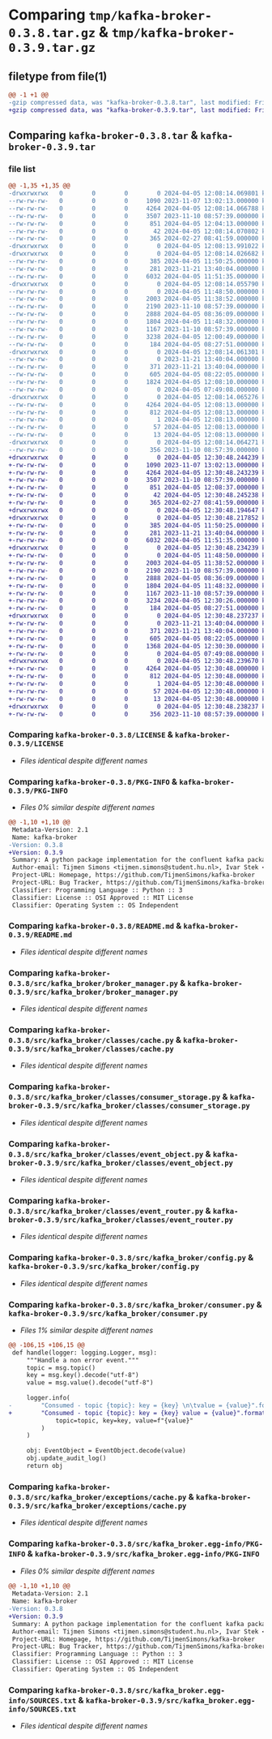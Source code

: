 # Comparing `tmp/kafka-broker-0.3.8.tar.gz` & `tmp/kafka-broker-0.3.9.tar.gz`

## filetype from file(1)

```diff
@@ -1 +1 @@
-gzip compressed data, was "kafka-broker-0.3.8.tar", last modified: Fri Apr  5 12:08:14 2024, max compression
+gzip compressed data, was "kafka-broker-0.3.9.tar", last modified: Fri Apr  5 12:30:48 2024, max compression
```

## Comparing `kafka-broker-0.3.8.tar` & `kafka-broker-0.3.9.tar`

### file list

```diff
@@ -1,35 +1,35 @@
-drwxrwxrwx   0        0        0        0 2024-04-05 12:08:14.069801 kafka-broker-0.3.8/
--rw-rw-rw-   0        0        0     1090 2023-11-07 13:02:13.000000 kafka-broker-0.3.8/LICENSE
--rw-rw-rw-   0        0        0     4264 2024-04-05 12:08:14.066788 kafka-broker-0.3.8/PKG-INFO
--rw-rw-rw-   0        0        0     3507 2023-11-10 08:57:39.000000 kafka-broker-0.3.8/README.md
--rw-rw-rw-   0        0        0      851 2024-04-05 12:04:13.000000 kafka-broker-0.3.8/pyproject.toml
--rw-rw-rw-   0        0        0       42 2024-04-05 12:08:14.070802 kafka-broker-0.3.8/setup.cfg
--rw-rw-rw-   0        0        0      365 2024-02-27 08:41:59.000000 kafka-broker-0.3.8/setup.py
-drwxrwxrwx   0        0        0        0 2024-04-05 12:08:13.991022 kafka-broker-0.3.8/src/
-drwxrwxrwx   0        0        0        0 2024-04-05 12:08:14.026682 kafka-broker-0.3.8/src/kafka_broker/
--rw-rw-rw-   0        0        0      385 2024-04-05 11:50:25.000000 kafka-broker-0.3.8/src/kafka_broker/__init__.py
--rw-rw-rw-   0        0        0      281 2023-11-21 13:40:04.000000 kafka-broker-0.3.8/src/kafka_broker/base_config.ini
--rw-rw-rw-   0        0        0     6032 2024-04-05 11:51:35.000000 kafka-broker-0.3.8/src/kafka_broker/broker_manager.py
-drwxrwxrwx   0        0        0        0 2024-04-05 12:08:14.055790 kafka-broker-0.3.8/src/kafka_broker/classes/
--rw-rw-rw-   0        0        0        0 2024-04-05 11:48:50.000000 kafka-broker-0.3.8/src/kafka_broker/classes/__init__.py
--rw-rw-rw-   0        0        0     2003 2024-04-05 11:38:52.000000 kafka-broker-0.3.8/src/kafka_broker/classes/cache.py
--rw-rw-rw-   0        0        0     2190 2023-11-10 08:57:39.000000 kafka-broker-0.3.8/src/kafka_broker/classes/consumer_storage.py
--rw-rw-rw-   0        0        0     2888 2024-04-05 08:36:09.000000 kafka-broker-0.3.8/src/kafka_broker/classes/event_object.py
--rw-rw-rw-   0        0        0     1804 2024-04-05 11:48:32.000000 kafka-broker-0.3.8/src/kafka_broker/classes/event_router.py
--rw-rw-rw-   0        0        0     1167 2023-11-10 08:57:39.000000 kafka-broker-0.3.8/src/kafka_broker/config.py
--rw-rw-rw-   0        0        0     3238 2024-04-05 12:00:49.000000 kafka-broker-0.3.8/src/kafka_broker/consumer.py
--rw-rw-rw-   0        0        0      184 2024-04-05 08:27:51.000000 kafka-broker-0.3.8/src/kafka_broker/enums.py
-drwxrwxrwx   0        0        0        0 2024-04-05 12:08:14.061301 kafka-broker-0.3.8/src/kafka_broker/exceptions/
--rw-rw-rw-   0        0        0        0 2023-11-21 13:40:04.000000 kafka-broker-0.3.8/src/kafka_broker/exceptions/__init__.py
--rw-rw-rw-   0        0        0      371 2023-11-21 13:40:04.000000 kafka-broker-0.3.8/src/kafka_broker/exceptions/base.py
--rw-rw-rw-   0        0        0      605 2024-04-05 08:22:05.000000 kafka-broker-0.3.8/src/kafka_broker/exceptions/cache.py
--rw-rw-rw-   0        0        0     1824 2024-04-05 12:08:10.000000 kafka-broker-0.3.8/src/kafka_broker/producer.py
--rw-rw-rw-   0        0        0        0 2024-04-05 07:49:08.000000 kafka-broker-0.3.8/src/kafka_broker/py.typed
-drwxrwxrwx   0        0        0        0 2024-04-05 12:08:14.065276 kafka-broker-0.3.8/src/kafka_broker.egg-info/
--rw-rw-rw-   0        0        0     4264 2024-04-05 12:08:13.000000 kafka-broker-0.3.8/src/kafka_broker.egg-info/PKG-INFO
--rw-rw-rw-   0        0        0      812 2024-04-05 12:08:13.000000 kafka-broker-0.3.8/src/kafka_broker.egg-info/SOURCES.txt
--rw-rw-rw-   0        0        0        1 2024-04-05 12:08:13.000000 kafka-broker-0.3.8/src/kafka_broker.egg-info/dependency_links.txt
--rw-rw-rw-   0        0        0       57 2024-04-05 12:08:13.000000 kafka-broker-0.3.8/src/kafka_broker.egg-info/requires.txt
--rw-rw-rw-   0        0        0       13 2024-04-05 12:08:13.000000 kafka-broker-0.3.8/src/kafka_broker.egg-info/top_level.txt
-drwxrwxrwx   0        0        0        0 2024-04-05 12:08:14.064271 kafka-broker-0.3.8/tests/
--rw-rw-rw-   0        0        0      356 2023-11-10 08:57:39.000000 kafka-broker-0.3.8/tests/test_event_object.py
+drwxrwxrwx   0        0        0        0 2024-04-05 12:30:48.244239 kafka-broker-0.3.9/
+-rw-rw-rw-   0        0        0     1090 2023-11-07 13:02:13.000000 kafka-broker-0.3.9/LICENSE
+-rw-rw-rw-   0        0        0     4264 2024-04-05 12:30:48.243239 kafka-broker-0.3.9/PKG-INFO
+-rw-rw-rw-   0        0        0     3507 2023-11-10 08:57:39.000000 kafka-broker-0.3.9/README.md
+-rw-rw-rw-   0        0        0      851 2024-04-05 12:08:37.000000 kafka-broker-0.3.9/pyproject.toml
+-rw-rw-rw-   0        0        0       42 2024-04-05 12:30:48.245238 kafka-broker-0.3.9/setup.cfg
+-rw-rw-rw-   0        0        0      365 2024-02-27 08:41:59.000000 kafka-broker-0.3.9/setup.py
+drwxrwxrwx   0        0        0        0 2024-04-05 12:30:48.194647 kafka-broker-0.3.9/src/
+drwxrwxrwx   0        0        0        0 2024-04-05 12:30:48.217852 kafka-broker-0.3.9/src/kafka_broker/
+-rw-rw-rw-   0        0        0      385 2024-04-05 11:50:25.000000 kafka-broker-0.3.9/src/kafka_broker/__init__.py
+-rw-rw-rw-   0        0        0      281 2023-11-21 13:40:04.000000 kafka-broker-0.3.9/src/kafka_broker/base_config.ini
+-rw-rw-rw-   0        0        0     6032 2024-04-05 11:51:35.000000 kafka-broker-0.3.9/src/kafka_broker/broker_manager.py
+drwxrwxrwx   0        0        0        0 2024-04-05 12:30:48.234239 kafka-broker-0.3.9/src/kafka_broker/classes/
+-rw-rw-rw-   0        0        0        0 2024-04-05 11:48:50.000000 kafka-broker-0.3.9/src/kafka_broker/classes/__init__.py
+-rw-rw-rw-   0        0        0     2003 2024-04-05 11:38:52.000000 kafka-broker-0.3.9/src/kafka_broker/classes/cache.py
+-rw-rw-rw-   0        0        0     2190 2023-11-10 08:57:39.000000 kafka-broker-0.3.9/src/kafka_broker/classes/consumer_storage.py
+-rw-rw-rw-   0        0        0     2888 2024-04-05 08:36:09.000000 kafka-broker-0.3.9/src/kafka_broker/classes/event_object.py
+-rw-rw-rw-   0        0        0     1804 2024-04-05 11:48:32.000000 kafka-broker-0.3.9/src/kafka_broker/classes/event_router.py
+-rw-rw-rw-   0        0        0     1167 2023-11-10 08:57:39.000000 kafka-broker-0.3.9/src/kafka_broker/config.py
+-rw-rw-rw-   0        0        0     3234 2024-04-05 12:30:26.000000 kafka-broker-0.3.9/src/kafka_broker/consumer.py
+-rw-rw-rw-   0        0        0      184 2024-04-05 08:27:51.000000 kafka-broker-0.3.9/src/kafka_broker/enums.py
+drwxrwxrwx   0        0        0        0 2024-04-05 12:30:48.237237 kafka-broker-0.3.9/src/kafka_broker/exceptions/
+-rw-rw-rw-   0        0        0        0 2023-11-21 13:40:04.000000 kafka-broker-0.3.9/src/kafka_broker/exceptions/__init__.py
+-rw-rw-rw-   0        0        0      371 2023-11-21 13:40:04.000000 kafka-broker-0.3.9/src/kafka_broker/exceptions/base.py
+-rw-rw-rw-   0        0        0      605 2024-04-05 08:22:05.000000 kafka-broker-0.3.9/src/kafka_broker/exceptions/cache.py
+-rw-rw-rw-   0        0        0     1368 2024-04-05 12:30:30.000000 kafka-broker-0.3.9/src/kafka_broker/producer.py
+-rw-rw-rw-   0        0        0        0 2024-04-05 07:49:08.000000 kafka-broker-0.3.9/src/kafka_broker/py.typed
+drwxrwxrwx   0        0        0        0 2024-04-05 12:30:48.239670 kafka-broker-0.3.9/src/kafka_broker.egg-info/
+-rw-rw-rw-   0        0        0     4264 2024-04-05 12:30:48.000000 kafka-broker-0.3.9/src/kafka_broker.egg-info/PKG-INFO
+-rw-rw-rw-   0        0        0      812 2024-04-05 12:30:48.000000 kafka-broker-0.3.9/src/kafka_broker.egg-info/SOURCES.txt
+-rw-rw-rw-   0        0        0        1 2024-04-05 12:30:48.000000 kafka-broker-0.3.9/src/kafka_broker.egg-info/dependency_links.txt
+-rw-rw-rw-   0        0        0       57 2024-04-05 12:30:48.000000 kafka-broker-0.3.9/src/kafka_broker.egg-info/requires.txt
+-rw-rw-rw-   0        0        0       13 2024-04-05 12:30:48.000000 kafka-broker-0.3.9/src/kafka_broker.egg-info/top_level.txt
+drwxrwxrwx   0        0        0        0 2024-04-05 12:30:48.238237 kafka-broker-0.3.9/tests/
+-rw-rw-rw-   0        0        0      356 2023-11-10 08:57:39.000000 kafka-broker-0.3.9/tests/test_event_object.py
```

### Comparing `kafka-broker-0.3.8/LICENSE` & `kafka-broker-0.3.9/LICENSE`

 * *Files identical despite different names*

### Comparing `kafka-broker-0.3.8/PKG-INFO` & `kafka-broker-0.3.9/PKG-INFO`

 * *Files 0% similar despite different names*

```diff
@@ -1,10 +1,10 @@
 Metadata-Version: 2.1
 Name: kafka-broker
-Version: 0.3.8
+Version: 0.3.9
 Summary: A python package implementation for the confluent kafka package. Managing producing and consuming.
 Author-email: Tijmen Simons <tijmen.simons@student.hu.nl>, Ivar Stek <ivar.stek@student.hu.nl>
 Project-URL: Homepage, https://github.com/TijmenSimons/kafka-broker
 Project-URL: Bug Tracker, https://github.com/TijmenSimons/kafka-broker/issues
 Classifier: Programming Language :: Python :: 3
 Classifier: License :: OSI Approved :: MIT License
 Classifier: Operating System :: OS Independent
```

### Comparing `kafka-broker-0.3.8/README.md` & `kafka-broker-0.3.9/README.md`

 * *Files identical despite different names*

### Comparing `kafka-broker-0.3.8/src/kafka_broker/broker_manager.py` & `kafka-broker-0.3.9/src/kafka_broker/broker_manager.py`

 * *Files identical despite different names*

### Comparing `kafka-broker-0.3.8/src/kafka_broker/classes/cache.py` & `kafka-broker-0.3.9/src/kafka_broker/classes/cache.py`

 * *Files identical despite different names*

### Comparing `kafka-broker-0.3.8/src/kafka_broker/classes/consumer_storage.py` & `kafka-broker-0.3.9/src/kafka_broker/classes/consumer_storage.py`

 * *Files identical despite different names*

### Comparing `kafka-broker-0.3.8/src/kafka_broker/classes/event_object.py` & `kafka-broker-0.3.9/src/kafka_broker/classes/event_object.py`

 * *Files identical despite different names*

### Comparing `kafka-broker-0.3.8/src/kafka_broker/classes/event_router.py` & `kafka-broker-0.3.9/src/kafka_broker/classes/event_router.py`

 * *Files identical despite different names*

### Comparing `kafka-broker-0.3.8/src/kafka_broker/config.py` & `kafka-broker-0.3.9/src/kafka_broker/config.py`

 * *Files identical despite different names*

### Comparing `kafka-broker-0.3.8/src/kafka_broker/consumer.py` & `kafka-broker-0.3.9/src/kafka_broker/consumer.py`

 * *Files 1% similar despite different names*

```diff
@@ -106,15 +106,15 @@
 def handle(logger: logging.Logger, msg):
     """Handle a non error event."""
     topic = msg.topic()
     key = msg.key().decode("utf-8")
     value = msg.value().decode("utf-8")
 
     logger.info(
-        "Consumed - topic {topic}: key = {key} \n\tvalue = {value}".format(
+        "Consumed - topic {topic}: key = {key} value = {value}".format(
             topic=topic, key=key, value=f"{value}"
         )
     )
 
     obj: EventObject = EventObject.decode(value)
     obj.update_audit_log()
     return obj
```

### Comparing `kafka-broker-0.3.8/src/kafka_broker/exceptions/cache.py` & `kafka-broker-0.3.9/src/kafka_broker/exceptions/cache.py`

 * *Files identical despite different names*

### Comparing `kafka-broker-0.3.8/src/kafka_broker.egg-info/PKG-INFO` & `kafka-broker-0.3.9/src/kafka_broker.egg-info/PKG-INFO`

 * *Files 0% similar despite different names*

```diff
@@ -1,10 +1,10 @@
 Metadata-Version: 2.1
 Name: kafka-broker
-Version: 0.3.8
+Version: 0.3.9
 Summary: A python package implementation for the confluent kafka package. Managing producing and consuming.
 Author-email: Tijmen Simons <tijmen.simons@student.hu.nl>, Ivar Stek <ivar.stek@student.hu.nl>
 Project-URL: Homepage, https://github.com/TijmenSimons/kafka-broker
 Project-URL: Bug Tracker, https://github.com/TijmenSimons/kafka-broker/issues
 Classifier: Programming Language :: Python :: 3
 Classifier: License :: OSI Approved :: MIT License
 Classifier: Operating System :: OS Independent
```

### Comparing `kafka-broker-0.3.8/src/kafka_broker.egg-info/SOURCES.txt` & `kafka-broker-0.3.9/src/kafka_broker.egg-info/SOURCES.txt`

 * *Files identical despite different names*

